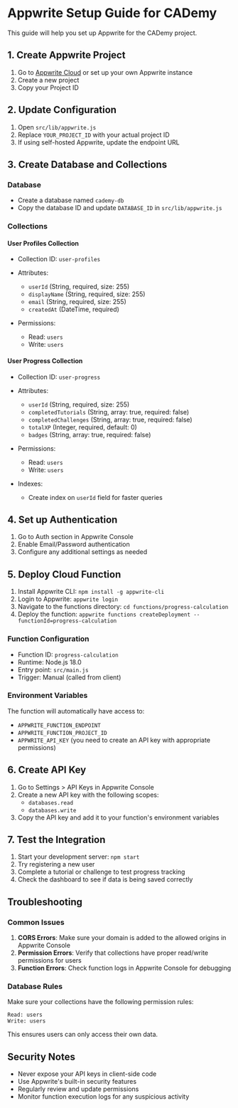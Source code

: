 # Appwrite Setup Guide for CADemy

This guide will help you set up Appwrite for the CADemy project.

## 1. Create Appwrite Project

1. Go to [Appwrite Cloud](https://cloud.appwrite.io) or set up your own Appwrite instance
2. Create a new project
3. Copy your Project ID

## 2. Update Configuration

1. Open `src/lib/appwrite.js`
2. Replace `YOUR_PROJECT_ID` with your actual project ID
3. If using self-hosted Appwrite, update the endpoint URL

## 3. Create Database and Collections

### Database
- Create a database named `cademy-db`
- Copy the database ID and update `DATABASE_ID` in `src/lib/appwrite.js`

### Collections

#### User Profiles Collection
- Collection ID: `user-profiles`
- Attributes:
  - `userId` (String, required, size: 255)
  - `displayName` (String, required, size: 255)
  - `email` (String, required, size: 255)
  - `createdAt` (DateTime, required)

- Permissions:
  - Read: `users`
  - Write: `users`

#### User Progress Collection
- Collection ID: `user-progress`
- Attributes:
  - `userId` (String, required, size: 255)
  - `completedTutorials` (String, array: true, required: false)
  - `completedChallenges` (String, array: true, required: false)
  - `totalXP` (Integer, required, default: 0)
  - `badges` (String, array: true, required: false)

- Permissions:
  - Read: `users`
  - Write: `users`

- Indexes:
  - Create index on `userId` field for faster queries

## 4. Set up Authentication

1. Go to Auth section in Appwrite Console
2. Enable Email/Password authentication
3. Configure any additional settings as needed

## 5. Deploy Cloud Function

1. Install Appwrite CLI: `npm install -g appwrite-cli`
2. Login to Appwrite: `appwrite login`
3. Navigate to the functions directory: `cd functions/progress-calculation`
4. Deploy the function: `appwrite functions createDeployment --functionId=progress-calculation`

### Function Configuration
- Function ID: `progress-calculation`
- Runtime: Node.js 18.0
- Entry point: `src/main.js`
- Trigger: Manual (called from client)

### Environment Variables
The function will automatically have access to:
- `APPWRITE_FUNCTION_ENDPOINT`
- `APPWRITE_FUNCTION_PROJECT_ID`
- `APPWRITE_API_KEY` (you need to create an API key with appropriate permissions)

## 6. Create API Key

1. Go to Settings > API Keys in Appwrite Console
2. Create a new API key with the following scopes:
   - `databases.read`
   - `databases.write`
3. Copy the API key and add it to your function's environment variables

## 7. Test the Integration

1. Start your development server: `npm start`
2. Try registering a new user
3. Complete a tutorial or challenge to test progress tracking
4. Check the dashboard to see if data is being saved correctly

## Troubleshooting

### Common Issues

1. **CORS Errors**: Make sure your domain is added to the allowed origins in Appwrite Console
2. **Permission Errors**: Verify that collections have proper read/write permissions for users
3. **Function Errors**: Check function logs in Appwrite Console for debugging

### Database Rules

Make sure your collections have the following permission rules:

```
Read: users
Write: users
```

This ensures users can only access their own data.

## Security Notes

- Never expose your API keys in client-side code
- Use Appwrite's built-in security features
- Regularly review and update permissions
- Monitor function execution logs for any suspicious activity
